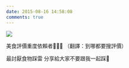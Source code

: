 ```yaml
---
date: 2015-08-16 14:58:08
comments: true
---
```


![](https://scontent-tpe1-1.cdninstagram.com/v/t51.2885-19/s320x320/73424575_2529595113930722_5008275030727983104_n.jpg?_nc_ht=scontent-tpe1-1.cdninstagram.com&_nc_ohc=DuEtazKiH2gAX_FY6kY&oh=66f4894cb69b5744eca8e98fbdfb9bd2&oe=5F4F9ADC")

美食評價重度依賴者🧑🏻‍🍳
（翻譯：到哪都要搜評價）

最討厭食物踩雷
分享給大家不要跟我一起踩🥰